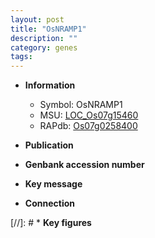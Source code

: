 ```yaml
---
layout: post
title: "OsNRAMP1"
description: ""
category: genes
tags: 
---
```


* **Information**  
    + Symbol: OsNRAMP1  
    + MSU: [LOC_Os07g15460](http://rice.uga.edu/cgi-bin/ORF_infopage.cgi?orf=LOC_Os07g15460)  
    + RAPdb: [Os07g0258400](http://rapdb.dna.affrc.go.jp/viewer/gbrowse_details/irgsp1?name=Os07g0258400)  

* **Publication**  

* **Genbank accession number**  

* **Key message**  

* **Connection**  

[//]: # * **Key figures**  


